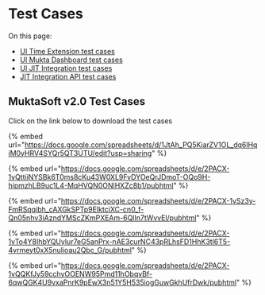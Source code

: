 # Test Cases

On this page:

* [UI Time Extension test cases](https://docs.google.com/spreadsheets/d/e/2PACX-1vQttiiNYSBk6T0ms8cKu43W0XL9FvDYOeQrJDmoT-OQo9H-hipmzhLB9uc1L4-MqHVQN0ONlHXZc8b1/pubhtml)
* [UI Mukta Dashboard test cases](https://docs.google.com/spreadsheets/d/e/2PACX-1vSz3y-FmRSqqibh\_cAXGkSPTp9EIktciXC-cn0\_f-Qn05nhv3iAzndYMScZKmPXEAm-6QlIn7tWvvEl/pubhtml)
* [UI JIT Integration test cases](https://docs.google.com/spreadsheets/d/e/2PACX-1vQQKfJy59cchyOOENW95Pmd11hObqvBf-6qwQGK4U9vxaPnrK9pEwX3n51Y5H535iogGuwGkhUfrDwk/pubhtml)
* [JIT Integration API test cases](https://docs.google.com/spreadsheets/d/e/2PACX-1vTo4Y8IhbYQUylur7eG5anPrx-nAE3curNC43pRLhsFD1HhK3tl6T5-4vrmeyt0xX5nulioau2Qbc\_G/pubhtml)

## MuktaSoft v2.0 Test Cases

Click on the link below to download the test cases&#x20;

{% embed url="https://docs.google.com/spreadsheets/d/1JtAh_PQ5KjarZV1OL_dq6lHqiM0yHRV4SYQr5QT3UTU/edit?usp=sharing" %}

{% embed url="https://docs.google.com/spreadsheets/d/e/2PACX-1vQttiiNYSBk6T0ms8cKu43W0XL9FvDYOeQrJDmoT-OQo9H-hipmzhLB9uc1L4-MqHVQN0ONlHXZc8b1/pubhtml" %}

{% embed url="https://docs.google.com/spreadsheets/d/e/2PACX-1vSz3y-FmRSqqibh_cAXGkSPTp9EIktciXC-cn0_f-Qn05nhv3iAzndYMScZKmPXEAm-6QlIn7tWvvEl/pubhtml" %}

{% embed url="https://docs.google.com/spreadsheets/d/e/2PACX-1vTo4Y8IhbYQUylur7eG5anPrx-nAE3curNC43pRLhsFD1HhK3tl6T5-4vrmeyt0xX5nulioau2Qbc_G/pubhtml" %}

{% embed url="https://docs.google.com/spreadsheets/d/e/2PACX-1vQQKfJy59cchyOOENW95Pmd11hObqvBf-6qwQGK4U9vxaPnrK9pEwX3n51Y5H535iogGuwGkhUfrDwk/pubhtml" %}
